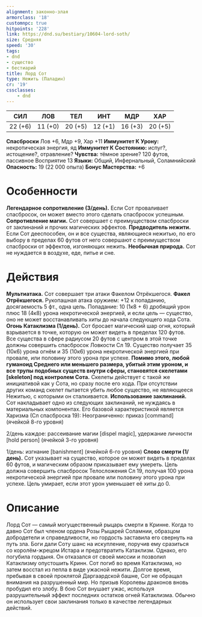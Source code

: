 ```yaml
---
alignment: законно-злая
armorclass: '18'
customnpc: true
hitpoints: '228'
link: https://dnd.su/bestiary/10604-lord-soth/
size: Средняя
speed: '30'
tags:
- dnd
- существо
- бестиарий
title: Лорд Сот
type: Нежить (Паладин)
cr: '19'
cssclasses:
    - dnd
---
```



| СИЛ | ЛОВ | ТЕЛ | ИНТ | МДР | ХАР |
|---|---|---|---|---|---|
| 22 (+6) | 11 (+0) | 20 (+5) | 12 (+1) | 16 (+3) | 20 (+5) |
**Спасброски** Лов +6, Мдр +9, Хар +11
**Иммунитет К Урону:** некротическая энергия, яд
**Иммунитет К Состоянию:** испуг?, истощение?, отравление?
**Чувства:** тёмное зрение? 120 футов, пассивное Восприятие 13
**Языки:** Общий, Инфернальный, Соламнийский
**Опасность:** 19 (22 000 опыта)
**Бонус Мастерства:** +6


# Особенности
**Легендарное сопротивление (3/день).** Если Сот проваливает спасбросок, он может вместо этого сделать спасбросок успешным.
**Сопротивление магии.** Сот совершает с преимуществом спасброски от заклинаний и прочих магических эффектов.
**Предводитель нежити.** Если Сот дееспособен, он и все существа, являющиеся нежитью, по его выбору в пределах 60 футов от него совершают с преимуществом спасброски от эффектов, изгоняющих нежить.
**Необычная природа.** Сот не нуждается в воздухе, еде, питье и сне.


# Действия
**Мультиатака.** Сот совершает три атаки Факелом Отрёкшегося.
**Факел Отрёкшегося.** Рукопашная атака оружием: +12 к попаданию, досягаемость 5 фт., одна цель. Попадание: 10 (1к8 + 6) дробящий урон плюс 18 (4к8) урона некротической энергией, и если цель — существо, оно не может восстанавливать хиты до начала следующего хода Сота.
**Огонь Катаклизма (1/день).** Сот бросает магический шар огня, который взрывается в точке, которую он может видеть в пределах 120 футов. Все существа в сфере радиусом 20 футов с центром в этой точке должны совершить спасбросок Ловкости Сл 19. Существо получает 35 (10к6) урона огнём и 35 (10к6) урона некротической энергией при провале, или половину этого урона при успехе.
**Помимо этого, любой гуманоид Среднего или меньшего размера, убитый этим уроном, и все трупы подобных существ внутри сферы, становятся скелетами [skeleton] под контролем Сота.** Скелеты действует с такой же инициативой как у Сота, но сразу после его хода. При отсутствии других команд скелет пытается убить любое существо, не являющееся Нежитью, с которыми он сталкивается.
**Использование заклинаний.** Сот накладывает одно из следующих заклинаний, не нуждаясь в материальных компонентах. Его базовой характеристикой является Харизма (Сл спасброска 19):
Неограниченно: приказ [command] (ячейкой 8-го уровня)

2/день каждое: рассеивание магии [dispel magic], удержание личности [hold person] (ячейкой 3-го уровня)

1/день: изгнание [banishment] (ячейкой 6-го уровня)
**Слово смерти (1/день).** Сот указывает на существо, которое он может видеть в пределах 60 футов, и магическим образом приказывает ему умереть. Цель должна совершить спасбросок Телосложения Сл 19, получая 100 урона некротической энергией при провале или половину этого урона при успехе. Цель умирает, если этот урон уменьшает её хиты до 0.


# Описание
Лорд Сот — самый могущественный рыцарь смерти в Кринне. Когда то давно Сот был членом ордена Розы Рыцарей Соламнии, образцом добродетели и справедливости, но гордость заставила его свернуть на путь зла. Боги дали Соту шанс на искупление, поручив ему сразиться со королём-жрецом Истара и предотвратить Катаклизм. Однако, его погубила гордыня. Он отказался от своей миссии и позволил Катаклизму опустошить Кринн. Сот погиб во время Катаклизма, но затем восстал из пепла в виде ужасной нежити. Долгое время, пребывая в своей проклятой Даргаардской башне, Сот не обращал внимания на разрушенный мир. Но призыв Королевы драконов вновь пробудил его злобу. В бою Сот внушает ужас, используя разрушительный эффект последних остатков огней Катаклизма. Обычно он использует свои заклинания только в качестве легендарных действий.